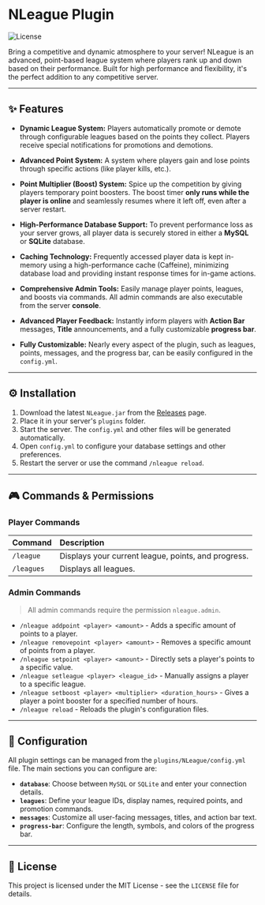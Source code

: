 # NLeague Plugin

![License](https://img.shields.io/badge/License-MIT-green)

Bring a competitive and dynamic atmosphere to your server! NLeague is an advanced, point-based league system where players rank up and down based on their performance. Built for high performance and flexibility, it's the perfect addition to any competitive server.

---

## ✨ Features

* **Dynamic League System:** Players automatically promote or demote through configurable leagues based on the points they collect. Players receive special notifications for promotions and demotions.

* **Advanced Point System:** A system where players gain and lose points through specific actions (like player kills, etc.).

* **Point Multiplier (Boost) System:** Spice up the competition by giving players temporary point boosters. The boost timer **only runs while the player is online** and seamlessly resumes where it left off, even after a server restart.

* **High-Performance Database Support:** To prevent performance loss as your server grows, all player data is securely stored in either a **MySQL** or **SQLite** database.

* **Caching Technology:** Frequently accessed player data is kept in-memory using a high-performance cache (Caffeine), minimizing database load and providing instant response times for in-game actions.

* **Comprehensive Admin Tools:** Easily manage player points, leagues, and boosts via commands. All admin commands are also executable from the server **console**.

* **Advanced Player Feedback:** Instantly inform players with **Action Bar** messages, **Title** announcements, and a fully customizable **progress bar**.

* **Fully Customizable:** Nearly every aspect of the plugin, such as leagues, points, messages, and the progress bar, can be easily configured in the `config.yml`.

---

## ⚙️ Installation

1.  Download the latest `NLeague.jar` from the [Releases](https://github.com/YOUR_USERNAME/YOUR_REPOSITORY/releases) page.
2.  Place it in your server's `plugins` folder.
3.  Start the server. The `config.yml` and other files will be generated automatically.
4.  Open `config.yml` to configure your database settings and other preferences.
5.  Restart the server or use the command `/nleague reload`.

---

## 🎮 Commands & Permissions

### Player Commands
| Command | Description |
| :--- | :--- |
| `/league` | Displays your current league, points, and progress. |
| `/leagues` | Displays all leagues. |

### Admin Commands
> All admin commands require the permission `nleague.admin`.

* `/nleague addpoint <player> <amount>` - Adds a specific amount of points to a player.
* `/nleague removepoint <player> <amount>` - Removes a specific amount of points from a player.
* `/nleague setpoint <player> <amount>` - Directly sets a player's points to a specific value.
* `/nleague setleague <player> <league_id>` - Manually assigns a player to a specific league.
* `/nleague setboost <player> <multiplier> <duration_hours>` - Gives a player a point booster for a specified number of hours.
* `/nleague reload` - Reloads the plugin's configuration files.

---

## 🔧 Configuration

All plugin settings can be managed from the `plugins/NLeague/config.yml` file. The main sections you can configure are:

* **`database`**: Choose between `MySQL` or `SQLite` and enter your connection details.
* **`leagues`**: Define your league IDs, display names, required points, and promotion commands.
* **`messages`**: Customize all user-facing messages, titles, and action bar text.
* **`progress-bar`**: Configure the length, symbols, and colors of the progress bar.

---

## 📜 License

This project is licensed under the MIT License - see the `LICENSE` file for details.
